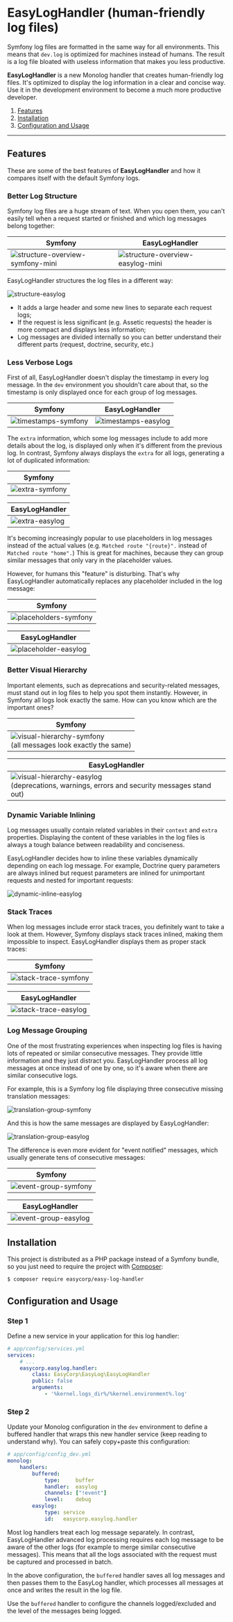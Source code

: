 EasyLogHandler (human-friendly log files)
=========================================

Symfony log files are formatted in the same way for all environments. This means that `dev.log` is optimized for machines instead of humans. The result is a log file bloated with useless information that makes you less productive.

**EasyLogHandler** is a new Monolog handler that creates human-friendly log files. It's optimized to display the log information in a clear and concise way. Use it in the development environment to become a much more productive developer.

1. [Features](#features)
2. [Installation](#installation)
3. [Configuration and Usage](#configuration-and-usage)

----

Features
--------

These are some of the best features of **EasyLogHandler** and how it compares itself with the default Symfony logs.

### Better Log Structure

Symfony log files are a huge stream of text. When you open them, you can't easily tell when a request started or finished and which log messages belong together:

| Symfony | EasyLogHandler
| ------- | --------------
| ![structure-overview-symfony-mini](https://cloud.githubusercontent.com/assets/73419/17691467/e838b0b2-6394-11e6-9028-bfa04adc36c1.png) | ![structure-overview-easylog-mini](https://cloud.githubusercontent.com/assets/73419/17691466/e8336c88-6394-11e6-9a13-32146e2bdb6f.png)

EasyLogHandler structures the log files in a different way:

![structure-easylog](https://cloud.githubusercontent.com/assets/73419/17691552/788c4138-6395-11e6-8436-36051a4eb0da.png)

* It adds a large header and some new lines to separate each request logs;
* If the request is less significant (e.g. Assetic requests) the header is more compact and displays less information;
* Log messages are divided internally so you can better understand their different parts (request, doctrine, security, etc.)

### Less Verbose Logs

First of all, EasyLogHandler doesn't display the timestamp in every log message. In the `dev` environment you shouldn't care about that, so the timestamp is only displayed once for each group of log messages.

| Symfony | EasyLogHandler
| ------- | --------------
| ![timestamps-symfony](https://cloud.githubusercontent.com/assets/73419/17691577/9f0bce78-6395-11e6-8e6b-f2ae3354342b.png) | ![timestamps-easylog](https://cloud.githubusercontent.com/assets/73419/17691578/9f4ceed0-6395-11e6-96ea-aada7577e1b2.png)

The `extra` information, which some log messages include to add more details about the log, is displayed only when it's different from the previous log. In contrast, Symfony always displays the `extra` for all logs, generating a lot of duplicated information:

| Symfony
| -------
| ![extra-symfony](https://cloud.githubusercontent.com/assets/73419/17691601/c17f2996-6395-11e6-876b-fbd87422c04d.png)

| EasyLogHandler
| -------
| ![extra-easylog](https://cloud.githubusercontent.com/assets/73419/17691600/c13fe75e-6395-11e6-92db-bb8457967642.png)

It's becoming increasingly popular to use placeholders in log messages instead of the actual values (e.g. `Matched route "{route}".` instead of `Matched route "home".`) This is great for machines, because they can group similar messages that only vary in the placeholder values.

However, for humans this "feature" is disturbing. That's why EasyLogHandler automatically replaces any placeholder included in the log message:

| Symfony
| -------
| ![placeholders-symfony](https://cloud.githubusercontent.com/assets/73419/17691694/541e4a20-6396-11e6-8400-546383a69755.png)

| EasyLogHandler
| --------------
| ![placeholder-easylog](https://cloud.githubusercontent.com/assets/73419/17691695/545b2f9e-6396-11e6-9b46-814c6dcde9e0.png)

### Better Visual Hierarchy

Important elements, such as deprecations and security-related messages, must stand out in log files to help you spot them instantly. However, in Symfony all logs look exactly the same. How can you know which are the important ones?

| Symfony
| -------
| ![visual-hierarchy-symfony](https://cloud.githubusercontent.com/assets/73419/17691756/a0164edc-6396-11e6-949a-73e973219d13.png) <br> (all messages look exactly the same)

| EasyLogHandler
| --------------
| ![visual-hierarchy-easylog](https://cloud.githubusercontent.com/assets/73419/17691755/9fe3b86e-6396-11e6-9308-abaeb8c5b823.png) <br> (deprecations, warnings, errors and security messages stand out)

### Dynamic Variable Inlining

Log messages usually contain related variables in their `context` and `extra` properties. Displaying the content of these variables in the log files is always a tough balance between readability and conciseness.

EasyLogHandler decides how to inline these variables dynamically depending on each log message. For example, Doctrine query parameters are always inlined but request parameters are inlined for unimportant requests and nested for important requests:

![dynamic-inline-easylog](https://cloud.githubusercontent.com/assets/73419/17691843/2fde6324-6397-11e6-8627-e7c04528c6b3.png)

### Stack Traces

When log messages include error stack traces, you definitely want to take a look at them. However, Symfony displays stack traces inlined, making them impossible to inspect. EasyLogHandler displays them as proper stack traces:

| Symfony
| -------
| ![stack-trace-symfony](https://cloud.githubusercontent.com/assets/73419/17691905/716839d2-6397-11e6-8d45-b8be84ad9596.png)

| EasyLogHandler
| --------------
| ![stack-trace-easylog](https://cloud.githubusercontent.com/assets/73419/17691908/72190302-6397-11e6-95c0-8c9c0b570d97.png)

### Log Message Grouping

One of the most frustrating experiences when inspecting log files is having lots of repeated or similar consecutive messages. They provide little information and they just distract you. EasyLogHandler process all log messages at once instead of one by one, so it's aware when there are similar consecutive logs.

For example, this is a Symfony log file displaying three consecutive missing translation messages:

![translation-group-symfony](https://cloud.githubusercontent.com/assets/73419/17691954/b76ef04c-6397-11e6-9127-675ae831fd31.png)

And this is how the same messages are displayed by EasyLogHandler:

![translation-group-easylog](https://cloud.githubusercontent.com/assets/73419/17691955/b895ca86-6397-11e6-83c8-e5d6da4dbdf3.png)

The difference is even more evident for "event notified" messages, which usually generate tens of consecutive messages:

| Symfony
| -------
| ![event-group-symfony](https://cloud.githubusercontent.com/assets/73419/17691951/b447634a-6397-11e6-8482-265d7b02ead6.png)

| EasyLogHandler
| --------------
| ![event-group-easylog](https://cloud.githubusercontent.com/assets/73419/17691952/b5f5fd96-6397-11e6-8fc6-8835e6be7824.png)

Installation
------------

This project is distributed as a PHP package instead of a Symfony bundle, so you just need to require the project with [Composer](https://getcomposer.org):

```bash
$ composer require easycorp/easy-log-handler
```

Configuration and Usage
-----------------------

### Step 1

Define a new service in your application for this log handler:

```yaml
# app/config/services.yml
services:
    # ...
    easycorp.easylog.handler:
        class: EasyCorp\EasyLog\EasyLogHandler
        public: false
        arguments:
            - '%kernel.logs_dir%/%kernel.environment%.log'
```

### Step 2

Update your Monolog configuration in the `dev` environment to define a buffered handler that wraps this new handler service (keep reading to understand why). You can safely copy+paste this configuration:

```yaml
# app/config/config_dev.yml
monolog:
    handlers:
        buffered:
            type:     buffer
            handler:  easylog
            channels: ["!event"]
            level:    debug
        easylog:
            type: service
            id:   easycorp.easylog.handler
```

Most log handlers treat each log message separately. In contrast, EasyLogHandler advanced log processing requires each log message to be aware of the other logs (for example to merge similar consecutive messages). This means that all the logs associated with the request must be captured and processed in batch.

In the above configuration, the `buffered` handler saves all log messages and then passes them to the EasyLog handler, which processes all messages at once and writes the result in the log file.

Use the `buffered` handler to configure the channels logged/excluded and the level of the messages being logged.
